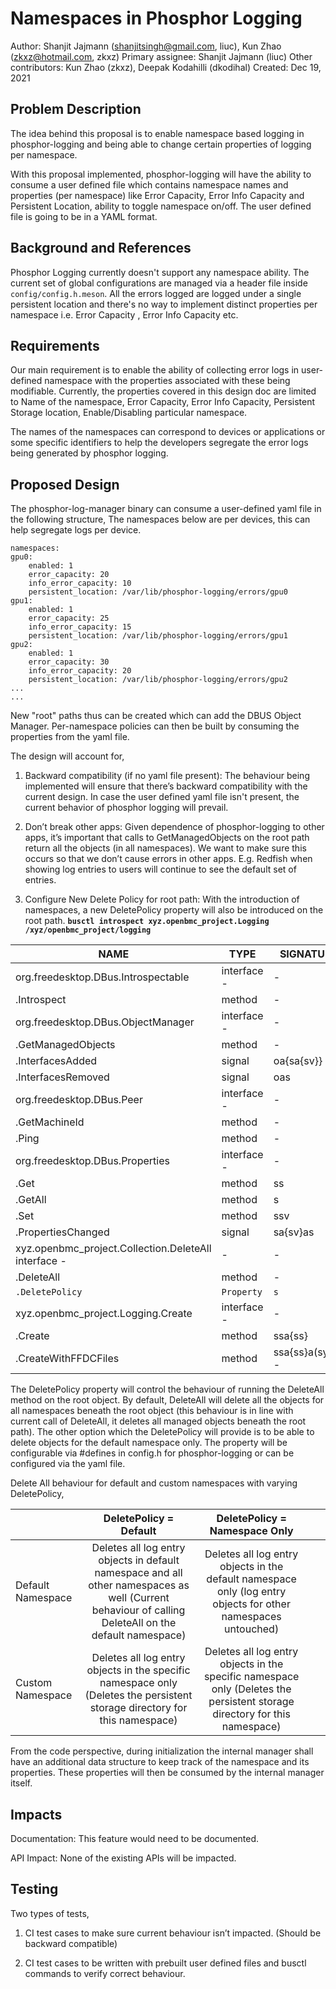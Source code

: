 
# Namespaces in Phosphor Logging 

Author: Shanjit Jajmann (shanjitsingh@gmail.com, liuc), Kun Zhao (zkxz@hotmail.com, zkxz)
Primary assignee: Shanjit Jajmann (liuc)
Other contributors: Kun Zhao (zkxz), Deepak Kodahilli (dkodihal)
Created: Dec 19, 2021

  

## Problem Description
The idea behind this proposal is to enable namespace based logging in phosphor-logging and being able to change certain properties of logging per namespace.

With this proposal implemented, phosphor-logging will have the ability to consume a user defined file which contains namespace names and properties (per namespace) like Error Capacity, Error Info Capacity and Persistent Location, ability to toggle namespace on/off. The user defined file is going to be in a YAML format.

## Background and References
Phosphor Logging currently doesn't support any namespace ability. The current set of global configurations are managed via a header file inside `config/config.h.meson`. All the errors logged are logged under a single persistent location and there's no way to implement distinct properties per namespace i.e. Error Capacity , Error Info Capacity etc.

## Requirements

Our main requirement is to enable the ability of collecting error logs in user-defined namespace with the properties associated with these being modifiable. Currently, the properties covered in this design doc are limited to Name of the namespace, Error Capacity, Error Info Capacity, Persistent Storage location, Enable/Disabling particular namespace.

The names of the namespaces can correspond to devices or applications or some specific identifiers to help the developers segregate the error logs being generated by phosphor logging.

## Proposed Design
The phosphor-log-manager binary can consume a user-defined yaml file in the following structure,
The namespaces below are per devices, this can help segregate logs per device.
```
namespaces:
gpu0:
    enabled: 1
    error_capacity: 20
    info_error_capacity: 10
    persistent_location: /var/lib/phosphor-logging/errors/gpu0
gpu1:
    enabled: 1
    error_capacity: 25
    info_error_capacity: 15
    persistent_location: /var/lib/phosphor-logging/errors/gpu1
gpu2:
    enabled: 1
    error_capacity: 30
    info_error_capacity: 20
    persistent_location: /var/lib/phosphor-logging/errors/gpu2
...
...
```

New "root" paths thus can be created which can add the DBUS Object Manager. Per-namespace policies can then be built by consuming the properties from the yaml file.

  

The design will account for,

1.  Backward compatibility (if no yaml file present):
The behaviour being implemented will ensure that there’s backward compatibility with the current design. In case the user defined yaml file isn't present, the current behavior of phosphor logging will prevail.

2.  Don’t break other apps:
Given dependence of phosphor-logging to other apps, it’s important that calls to GetManagedObjects on the root path return all the objects (in all namespaces). We want to make sure this occurs so that we don’t cause errors in other apps. E.g. Redfish when showing log entries to users will continue to see the default set of entries.

3.  Configure New Delete Policy for root path:
With the introduction of namespaces, a new DeletePolicy property will also be introduced on the root path.
**`busctl introspect xyz.openbmc_project.Logging /xyz/openbmc_project/logging`**

| NAME 	| TYPE 	| SIGNATURE 	| RESULT/VALUE 	| FLAGS 	|
|---	|---	|---	|---	|---	|
| org.freedesktop.DBus.Introspectable 	| interface - 	| - 	| - 	|  	|
| .Introspect 	| method 	| - 	| s 	| - 	|
| org.freedesktop.DBus.ObjectManager 	| interface - 	| - 	| - 	|  	|
| .GetManagedObjects 	| method 	| - 	| a{oa{sa{sv}}} - 	|  	|
| .InterfacesAdded 	| signal 	| oa{sa{sv}} 	| - 	| - 	|
| .InterfacesRemoved 	| signal 	| oas 	| - 	| - 	|
| org.freedesktop.DBus.Peer 	| interface - 	| - 	| - 	|  	|
| .GetMachineId 	| method 	| - 	| s 	| - 	|
| .Ping 	| method 	| - 	| - 	| - 	|
| org.freedesktop.DBus.Properties 	| interface - 	| - 	| - 	|  	|
| .Get 	| method 	| ss 	| v 	| - 	|
| .GetAll 	| method 	| s 	| a{sv} 	| - 	|
| .Set 	| method 	| ssv 	| - 	| - 	|
| .PropertiesChanged 	| signal 	| sa{sv}as 	| - 	| - 	|
| xyz.openbmc_project.Collection.DeleteAll interface - 	| - 	| - 	|  	|  	|
| .DeleteAll 	| method 	| - 	| - 	| - 	|
| `.DeletePolicy` 	| `Property` 	| `s` 	| `-` 	| `-` 	|
| xyz.openbmc_project.Logging.Create 	| interface - 	| - 	| - 	|  	|
| .Create 	| method 	| ssa{ss} 	| - 	| - 	|
| .CreateWithFFDCFiles 	| method 	| ssa{ss}a(syyh) - 	| - 	|  	|

The DeletePolicy property will control the behaviour of running the DeleteAll method on the root object. By default, DeleteAll will delete all the objects for all namespaces beneath the root object (this behaviour is in line with current call of DeleteAll, it deletes all managed objects beneath the root path). The other option which the DeletePolicy will provide is to be able to delete objects for the default namespace only. The property will be configurable via #defines in config.h for phosphor-logging or can be configured via the yaml file.

Delete All behaviour for default and custom namespaces with varying DeletePolicy,

|  	| DeletePolicy = Default  	| DeletePolicy = Namespace Only 	|  	|  	|
|---	|:---:	|:---:	|---	|---	|
| Default Namespace 	| Deletes all log entry objects in default namespace and all other namespaces as well (Current behaviour of calling DeleteAll on the default namespace) 	| Deletes all log entry objects in the default namespace only (log entry objects for other namespaces untouched) 	|  	|  	|
| Custom Namespace 	| Deletes all log entry objects in the specific namespace only (Deletes the persistent storage directory for this namespace) 	| Deletes all log entry objects in the specific namespace only (Deletes the persistent storage directory for this namespace) 	|  	|  	|
  
  
  

From the code perspective, during initialization the internal manager shall have an additional data structure to keep track of the namespace and its properties. These properties will then be consumed by the internal manager itself.

## Impacts

Documentation: This feature would need to be documented.

API Impact: None of the existing APIs will be impacted.

## Testing

Two types of tests,

1.  CI test cases to make sure current behaviour isn’t impacted. (Should be backward compatible)
    
2.  CI test cases to be written with prebuilt user defined files and busctl commands to verify correct behaviour.
